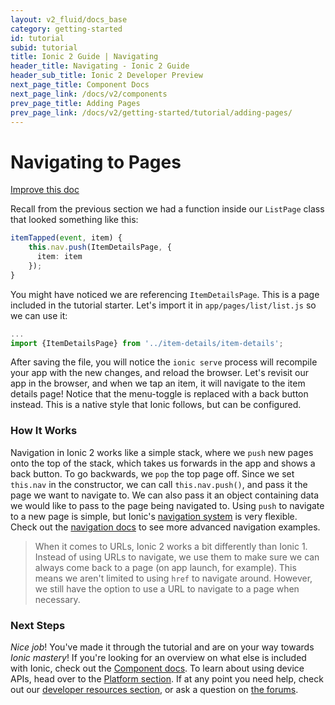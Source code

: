 ```yaml
---
layout: v2_fluid/docs_base
category: getting-started
id: tutorial
subid: tutorial
title: Ionic 2 Guide | Navigating
header_title: Navigating - Ionic 2 Guide
header_sub_title: Ionic 2 Developer Preview
next_page_title: Component Docs
next_page_link: /docs/v2/components
prev_page_title: Adding Pages
prev_page_link: /docs/v2/getting-started/tutorial/adding-pages/
---
```


<h1 class="title">Navigating to Pages</h1>

<a class="improve-v2-docs" href='https://github.com/driftyco/ionic-site/edit/master/docs/v2/getting-started/tutorial/navigation/index.md'>
Improve this doc
</a>


Recall from the previous section we had a function inside our `ListPage` class that looked something like this:


```ts
itemTapped(event, item) {
    this.nav.push(ItemDetailsPage, {
      item: item
    });
}
```

You might have noticed we are referencing `ItemDetailsPage`. This is a page included in the tutorial starter.  Let's import it in `app/pages/list/list.js` so we can use it:

```ts
...
import {ItemDetailsPage} from '../item-details/item-details';
```

After saving the file, you will notice the `ionic serve` process will recompile your app with the new changes, and reload the browser. Let's revisit our app in the browser, and when we tap an item, it will navigate to the item details page! Notice that the menu-toggle is replaced with a back button instead. This is a native style that Ionic follows, but can be configured.

### How It Works

Navigation in Ionic 2 works like a simple stack, where we `push` new pages onto the top of the stack, which takes us forwards in the app and shows a back button. To go backwards, we `pop` the top page off. Since we set `this.nav` in the constructor, we can call `this.nav.push()`, and pass it the page we want to navigate to. We can also pass it an object containing data we would like to pass to the page being navigated to. Using `push` to navigate to a new page is simple, but Ionic's [navigation system](../../../components/navigation) is very flexible. Check out the [navigation docs](../../../components/#navigation) to see more advanced navigation examples.


> When it comes to URLs, Ionic 2 works a bit differently than Ionic 1. Instead of using URLs to navigate, we use them to make sure we can always come back to a page (on app launch, for example).  This means we aren't limited to using `href` to navigate around. However,  we still have the option to use a URL to navigate to a page when necessary.




### Next Steps

*Nice job*! You've made it through the tutorial and are on your way towards *Ionic mastery*! If you're looking for an overview on what else is included with Ionic, check out the [Component docs](../../../components). To learn about using device APIs, head over to the [Platform section](../../../platform). If at any point you need help, check out our [developer resources section](../../../resources/), or ask a question on [the forums](http://forum.ionicframework.com/).
